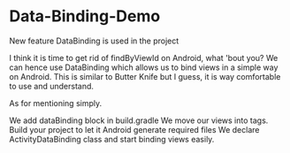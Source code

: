# Data-Binding-Demo
New feature DataBinding is used in the project


I think it is time to get rid of findByViewId on Android, what 'bout you? We can hence use DataBinding which allows us to bind views in a simple way on Android. This is similar to Butter Knife but I guess, it is way comfortable to use and understand.

As for mentioning simply.

We add dataBinding block in build.gradle
We move our views into <layout> tags.
Build your project to let it Android generate required files
We declare ActivityDataBinding class and start binding views easily.
